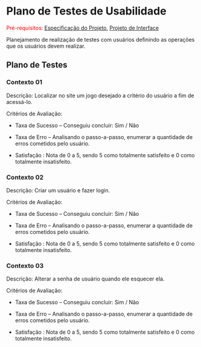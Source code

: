 # Plano de Testes de Usabilidade

<span style="color:red">Pré-requisitos: <a href="2-Especificação do Projeto.md"> Especificação do Projeto</a></span>, <a href="3-Projeto de Interface.md"> Projeto de Interface</a>

Planejamento de realização de testes com usuários definindo as operações que os usuários devem realizar.

## Plano de Testes
### Contexto 01
Descrição: Localizar no site um jogo desejado a critério do usuário a fim de acessá-lo.

Critérios de Avaliação:
* Taxa de Sucesso – 
Conseguiu concluir: Sim / Não
* Taxa de Erro – 
Analisando o passo-a-passo, enumerar a quantidade de erros cometidos pelo usuário.


* Satisfação : 
Nota de 0 a 5, sendo 5 como totalmente satisfeito e 0 como totalmente insatisfeito.

### Contexto 02
Descrição: Criar um usuário e fazer login.

Critérios de Avaliação:
* Taxa de Sucesso – 
Conseguiu concluir: Sim / Não
* Taxa de Erro – 
Analisando o passo-a-passo, enumerar a quantidade de erros cometidos pelo usuário.


* Satisfação : 
Nota de 0 a 5, sendo 5 como totalmente satisfeito e 0 como totalmente insatisfeito.

### Contexto 03
Descrição: Alterar a senha de usuário quando ele esquecer ela.

Critérios de Avaliação:
* Taxa de Sucesso – 
Conseguiu concluir: Sim / Não
* Taxa de Erro – 
Analisando o passo-a-passo, enumerar a quantidade de erros cometidos pelo usuário.


* Satisfação : 
Nota de 0 a 5, sendo 5 como totalmente satisfeito e 0 como totalmente insatisfeito.

